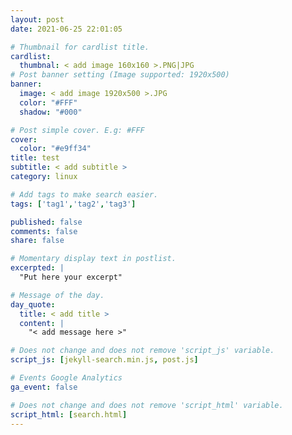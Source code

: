 ```yaml
---
layout: post
date: 2021-06-25 22:01:05

# Thumbnail for cardlist title.
cardlist:
  thumbnal: < add image 160x160 >.PNG|JPG
# Post banner setting (Image supported: 1920x500)
banner:
  image: < add image 1920x500 >.JPG
  color: "#FFF"
  shadow: "#000"

# Post simple cover. E.g: #FFF
cover:
  color: "#e9ff34"
title: test
subtitle: < add subtitle >
category: linux

# Add tags to make search easier.
tags: ['tag1','tag2','tag3']

published: false
comments: false
share: false

# Momentary display text in postlist.
excerpted: |
  "Put here your excerpt"

# Message of the day.
day_quote:
  title: < add title >
  content: |
    "< add message here >"

# Does not change and does not remove 'script_js' variable.
script_js: [jekyll-search.min.js, post.js]

# Events Google Analytics
ga_event: false

# Does not change and does not remove 'script_html' variable.
script_html: [search.html]
---
```

